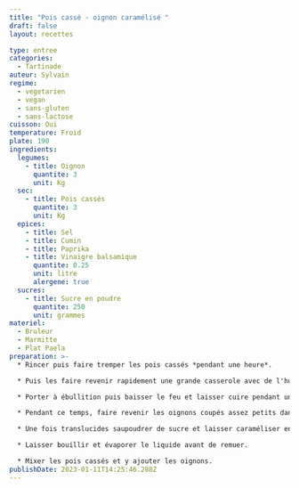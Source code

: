 ```yaml
---
title: "Pois cassé - oignon caramélisé "
draft: false
layout: recettes

type: entree
categories:
  - Tartinade
auteur: Sylvain
regime:
  - vegetarien
  - vegan
  - sans-gluten
  - sans-lactose
cuisson: Oui
temperature: Froid
plate: 190
ingredients:
  legumes:
    - title: Oignon
      quantite: 3
      unit: Kg
  sec:
    - title: Pois cassés
      quantite: 3
      unit: Kg
  epices:
    - title: Sel
    - title: Cumin
    - title: Paprika
    - title: Vinaigre balsamique
      quantite: 0.25
      unit: litre
      alergene: true
  sucres:
    - title: Sucre en poudre
      quantite: 250
      unit: grammes
materiel:
  - Bruleur
  - Marmitte
  - Plat Paela
preparation: >-
  * Rincer puis faire tremper les pois cassés *pendant une heure*. 

  * Puis les faire revenir rapidement une grande casserole avec de l'huile d'olive (bien remuer en permanence) avant d'ajouter 2 fois leur volume d'eau. 

  * Porter à ébullition puis baisser le feu et laisser cuire pendant une heure environ. 

  * Pendant ce temps, faire revenir les oignons coupés assez petits dans une poele. 

  * Une fois translucides saupoudrer de sucre et laisser caraméliser en remuant de temps en temps. Quand c'est bien chaud, déglacer avec le vinaigre. 

  * Laisser bouillir et évaporer le liquide avant de remuer.

  * Mixer les pois cassés et y ajouter les oignons.
publishDate: 2023-01-11T14:25:46.288Z
---
```

